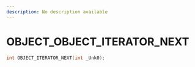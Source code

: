 ```yaml
---
description: No description available 
---
```


# OBJECT\_OBJECT_ITERATOR_NEXT

```cpp
int OBJECT_ITERATOR_NEXT(int _Unk0);
```